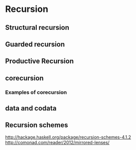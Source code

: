 
# Recursion

## Structural recursion

## Guarded recursion 

## Productive Recursion

## corecursion

### Examples of corecursion 


## data and codata 

## Recursion schemes
http://hackage.haskell.org/package/recursion-schemes-4.1.2
http://comonad.com/reader/2012/mirrored-lenses/

